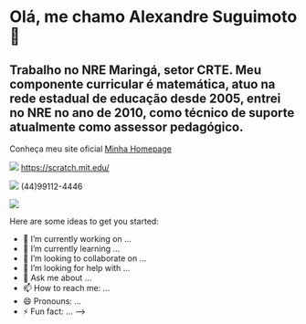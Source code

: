 # Olá, me chamo Alexandre Suguimoto 👋

## Trabalho no NRE Maringá, setor CRTE. Meu componente curricular é matemática, atuo na rede estadual de educação desde 2005, entrei no NRE no ano de 2010, como técnico de suporte atualmente como assessor pedagógico.

Conheça meu site oficial [Minha Homepage](https://alexandresuguimoto.com.br)

[![](https://img.shields.io/badge/Scratch-4D97FF?style=for-the-badge&logo=Scratch&logoColor=white)](https://scratch.mit.edu/) https://scratch.mit.edu/

[![](https://img.shields.io/badge/WhatsApp-25D366?style=for-the-badge&logo=whatsapp&logoColor=white)](https://web.whatsapp.com) (44)99112-4446

[![](https://img.shields.io/badge/Instagram-E4405F?style=for-the-badge&logo=instagram&logoColor=white)](https://instagram.com/)

Here are some ideas to get you started:

- 🔭 I’m currently working on ...
- 🌱 I’m currently learning ...
- 👯 I’m looking to collaborate on ...
- 🤔 I’m looking for help with ...
- 💬 Ask me about ...
- 📫 How to reach me: ...
- 😄 Pronouns: ...
- ⚡ Fun fact: ...
-->
